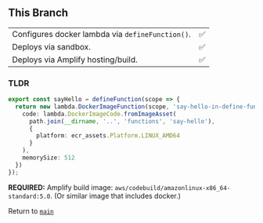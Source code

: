 ## This Branch

| | |
| -- | -- |
| Configures docker lambda via `defineFunction()`. | ✅ |
| Deploys via sandbox. | ✅ |
| Deploys via Amplify hosting/build. | ✅ |

### TLDR

```ts
export const sayHello = defineFunction(scope => {
  return new lambda.DockerImageFunction(scope, 'say-hello-in-define-function', {
    code: lambda.DockerImageCode.fromImageAsset(
      path.join(__dirname, '..', 'functions', 'say-hello'),
      {
        platform: ecr_assets.Platform.LINUX_AMD64
      }
    ),
    memorySize: 512
  })
});
```

**REQUIRED:** Amplify build image: `aws/codebuild/amazonlinux-x86_64-standard:5.0`. (Or similar image that includes docker.)

Return to [`main`](https://github.com/svidgen/amplify-docker-lambda-testing/tree/main)